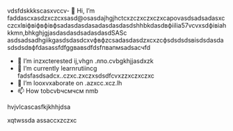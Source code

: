 vdsfdskkkscasxvccv- 👋 Hi, I’m faddascxasdzxczcxsasd@osasdajhgjhctcxzczxczxczxcapovasdsadsadasxcczcxlвіфвіфвфівфsadasdasdasadasdasdasdshhbkdasdвфіilia57vcvxsdфівіahkkmn,bhkghjgjasdasdasdsadasdasdSASc asdsadsadhgiikgasdsdasdcxvфвфzcsadasdasdzxcxzcфsdsdsdsвіsdsdasdasdsdsdвфfdasassfdfggвавsdfdsfпвапмsadsaсчfd
- 👀 I’m inzxcterested ij,vhgn .лпо.cvbgkhjjasdxzk
- 🌱 I’m currently learnrutiincg fadsfasdsadcx..czxc.zxczxsdsdfcvxzzxczxczxc
- 💞️ I’m looxvxaborate on .azxcc.xcz.lh
- 📫 How tobcvbчсмчсм nmb
<!---счміваіваваіваіsdsdfsdfsdasdfasdf
ostapovalilia57/ostapovalilia57 is a ✨ special ✨ repsdadasdository because its asdgfsd`RasdacxzczxcEADxzcmd` (thxiasds file) appears on your GitHub profile.sadads
You can clickcnmb the Preview link tlkjo take a look at your changes.
--->hvjvlcascasfkjkhhjdsa
xqtwssda
assaccxzczxc
